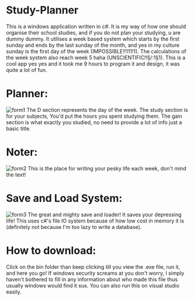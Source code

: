 # Study-Planner
This is a windows application written in c#. It is my way of how one should organise their school studies, and if you do not plan your studying, u are dummy dummy. It utilises a week based system which starts by the first sunday and ends by the last sunday of the month, and yes in my culture sunday is the first day of the week (IMPOSSIBLE!!111!1). The calculations of the week system also reach week 5 haha (UNSCIENTIFIC!!§/:1§1). This is a cool app yes yes and it took me 9 hours to program it and design, it was quite a lot of fun. 

# Planner:
![form1](https://github.com/djeffalKhaled/Study-Planner/assets/143727646/3eea2d84-0d3b-42df-8063-6fe5017490cc)
The D section represents the day of the week. The study section is for your subjects, You'd put the hours you spent studying them. The gain section is what exactly you studied, no need to provide a lot of info just a basic title.
# Noter:
![form2](https://github.com/djeffalKhaled/Study-Planner/assets/143727646/2ab3f738-3bee-4e19-8db7-97fdb4d96770)
This is the place for writing your pesky life each week, don't mind the text!
# Save and Load System:
![form3](https://github.com/djeffalKhaled/Study-Planner/assets/143727646/9735ab23-c53b-4ce4-9f49-3977d36cba64)
The great and mighty save and loader! It saves your depressing life! This uses c#'s file IO system because of how low cost in memory it is (definitely not because I'm too lazy to write a database).

# How to download: 
Click on the bin folder than keep clicking till you view the .exe file, run it, and here you go! If windows security screams at you don't worry, I simply haven't bothered to fill in any information about who made this file thus usually windows would find it sus. You can also run this on visual studio easily.

